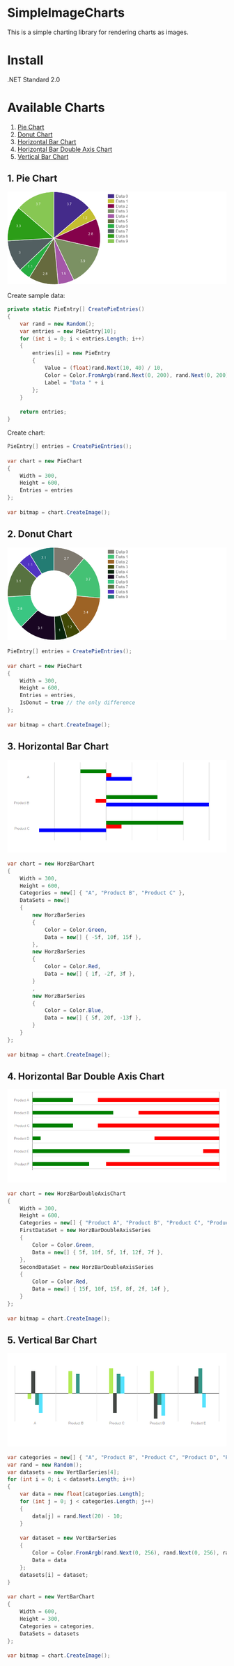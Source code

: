 # SimpleImageCharts
This is a simple charting library for rendering charts as images. 

# Install 

.NET Standard 2.0

# Available Charts
1. [Pie Chart](#1-pie-chart)
2. [Donut Chart](#2-donut-chart)
3. [Horizontal Bar Chart](#3-horizontal-bar-chart)
4. [Horizontal Bar Double Axis Chart](#4-horizontal-bar-double-axis-chart)
5. [Vertical Bar Chart](#5-vertical-bar-chart)

## 1. Pie Chart
<img src="https://raw.githubusercontent.com/phamtung1/SimpleImageCharts/master/screenshots/pie.jpg" />

Create sample data:
```csharp
private static PieEntry[] CreatePieEntries()
{
    var rand = new Random();
    var entries = new PieEntry[10];
    for (int i = 0; i < entries.Length; i++)
    {
        entries[i] = new PieEntry
        {
            Value = (float)rand.Next(10, 40) / 10,
            Color = Color.FromArgb(rand.Next(0, 200), rand.Next(0, 200), rand.Next(0, 200)),
            Label = "Data " + i
        };
    }

    return entries;
}
```
Create chart:
```csharp
PieEntry[] entries = CreatePieEntries();

var chart = new PieChart
{
    Width = 300,
    Height = 600,
    Entries = entries
};

var bitmap = chart.CreateImage();
```

## 2. Donut Chart
<img src="https://raw.githubusercontent.com/phamtung1/SimpleImageCharts/master/screenshots/donut.jpg" />

```csharp
PieEntry[] entries = CreatePieEntries();

var chart = new PieChart
{
    Width = 300,
    Height = 600,
    Entries = entries,
    IsDonut = true // the only difference
};

var bitmap = chart.CreateImage();
```

## 3. Horizontal Bar Chart
<img src="https://raw.githubusercontent.com/phamtung1/SimpleImageCharts/master/screenshots/horzBar.jpg" />

```csharp
var chart = new HorzBarChart
{
    Width = 300,
    Height = 600,
    Categories = new[] { "A", "Product B", "Product C" },
    DataSets = new[]
    {
        new HorzBarSeries
        {
            Color = Color.Green,
            Data = new[] { -5f, 10f, 15f },
        },
        new HorzBarSeries
        {
            Color = Color.Red,
            Data = new[] { 1f, -2f, 3f },
        }
        ,
        new HorzBarSeries
        {
            Color = Color.Blue,
            Data = new[] { 5f, 20f, -13f },
        }
    }
};

var bitmap = chart.CreateImage();
```


## 4. Horizontal Bar Double Axis Chart
<img src="https://raw.githubusercontent.com/phamtung1/SimpleImageCharts/master/screenshots/HorzBarDoubleAxis.jpg" />

```csharp
var chart = new HorzBarDoubleAxisChart
{
    Width = 300,
    Height = 600,
    Categories = new[] { "Product A", "Product B", "Product C", "Product D", "Product E", "Product F" },
    FirstDataSet = new HorzBarDoubleAxisSeries 
    { 
        Color = Color.Green,
        Data = new[] { 5f, 10f, 5f, 1f, 12f, 7f },
    },
    SecondDataSet = new HorzBarDoubleAxisSeries
    {
        Color = Color.Red,
        Data = new[] { 15f, 10f, 15f, 8f, 2f, 14f },
    }
};

var bitmap = chart.CreateImage();
```

## 5. Vertical Bar Chart
<img src="https://raw.githubusercontent.com/phamtung1/SimpleImageCharts/master/screenshots/vertBar.jpg" />

```csharp
var categories = new[] { "A", "Product B", "Product C", "Product D", "Product E" };
var rand = new Random();
var datasets = new VertBarSeries[4];
for (int i = 0; i < datasets.Length; i++)
{
    var data = new float[categories.Length];
    for (int j = 0; j < categories.Length; j++)
    {
        data[j] = rand.Next(20) - 10;
    }

    var dataset = new VertBarSeries
    {
        Color = Color.FromArgb(rand.Next(0, 256), rand.Next(0, 256), rand.Next(0, 256)),
        Data = data
    };
    datasets[i] = dataset;
}

var chart = new VertBarChart
{
    Width = 600,
    Height = 300,
    Categories = categories,
    DataSets = datasets
};

var bitmap = chart.CreateImage();
```
